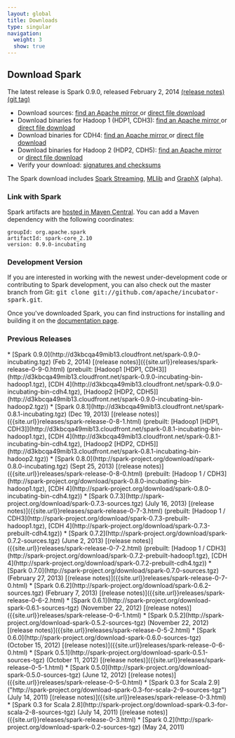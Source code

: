 ```yaml
---
layout: global
title: Downloads
type: singular
navigation:
  weight: 3
  show: true
---
```


## Download Spark
The latest release is Spark 0.9.0, released February 2, 2014 [(release notes)]({{site.url}}releases/spark-release-0-9-0.html) [(git tag)](https://git-wip-us.apache.org/repos/asf?p=incubator-spark.git;a=tag;h=cb95d8055aa534be86afcc8c6f73b99131a461dc)

* Download sources: 
<a href="http://www.apache.org/dyn/closer.cgi/incubator/spark/spark-0.8.1-incubating/spark-0.9.0-incubating.tgz" onClick="trackOutboundLink(this, 'Release Downlaod Links', 'apache_spark-0.9.0-incubating.tgz'); return false;"> find an Apache mirror </a>
or
<a href="http://d3kbcqa49mib13.cloudfront.net/spark-0.9.0-incubating.tgz" onClick="trackOutboundLink(this, 'Release Download Links', 'cloudfront_spark-0.9.0-incubating.tgz'); return false;"> direct file download </a>
* Download binaries for Hadoop 1 (HDP1, CDH3):
<a href="http://www.apache.org/dyn/closer.cgi/incubator/spark/spark-0.8.1-incubating/spark-0.9.0-incubating-bin-hadoop1.tgz" onClick="trackOutboundLink(this, 'Release Download Links', 'apache_spark-0.9.0-incubating-bin-hadoop1.tgz'); return false;"> find an Apache mirror </a>
or
<a href="http://d3kbcqa49mib13.cloudfront.net/spark-0.9.0-incubating-bin-hadoop1.tgz" onClick="trackOutboundLink(this, 'Release Download Links', 'cloudfront_spark-0.9.0-incubating-bin-hadoop1.tgz'); return false;"> direct file download </a>
* Download binaries for CDH4: 
<a href="http://www.apache.org/dyn/closer.cgi/incubator/spark/spark-0.8.1-incubating/spark-0.9.0-incubating-bin-cdh4.tgz" onClick="trackOutboundLink(this, 'Release Download Links', 'apache_spark-0.9.0-incubating-bin-cdh4.tgz'); return false;"> find an Apache mirror </a>
or 
<a href="http://d3kbcqa49mib13.cloudfront.net/spark-0.9.0-incubating-bin-cdh4.tgz" onClick="trackOutboundLink(this, 'Release Download Links', 'cloudfront_spark-0.9.0-incubating-bin-cdh4.tgz'); return false;"> direct file download </a>
* Download binaries for Hadoop 2 (HDP2, CDH5): 
<a href="http://www.apache.org/dyn/closer.cgi/incubator/spark/spark-0.8.1-incubating/spark-0.9.0-incubating-bin-hadoop2.tgz" onClick="trackOutboundLink(this, 'Release Download Links', 'apache_spark-0.9.0-incubating-bin-hadoop2.tgz'); return false;"> find an Apache mirror </a>
or 
<a href="http://d3kbcqa49mib13.cloudfront.net/spark-0.9.0-incubating-bin-hadoop2.tgz" onClick="trackOutboundLink(this, 'Release Download Links', 'cloudfront_spark-0.9.0-incubating-bin-hadoop2.tgz'); return false;"> direct file download </a>
* Verify your download: [signatures and checksums](http://www.apache.org/dist/incubator/spark/spark-0.9.0-incubating/)

<!--
The Spark download includes
<a href="{{site.url}}streaming/">Spark Streaming</a>,
<a href="{{site.url}}mllib/">MLlib</a>, and
<a href="{{site.graphx_url}}">GraphX</a>.
-->

The Spark download includes
<a href="{{site.url}}streaming/">Spark Streaming</a>,
<a href="{{site.url}}mllib/">MLlib</a> and
<a href="http://amplab.github.io/graphx">GraphX</a> (alpha).

### Link with Spark
Spark artifacts are [hosted in Maven Central](http://search.maven.org/#browse%7C1686516968). You can add a Maven dependency with the following coordinates:

    groupId: org.apache.spark
    artifactId: spark-core_2.10
    version: 0.9.0-incubating

### Development Version
If you are interested in working with the newest under-development code or contributing to Spark development, you can also check out the master branch from Git: <tt>git clone git://github.com/apache/incubator-spark.git</tt>.

Once you've downloaded Spark, you can find instructions for installing and building it on the <a href="{{site.url}}documentation.html">documentation page</a>.

<h3 id="previous-releases">Previous Releases</h3>
* [Spark 0.9.0](http://d3kbcqa49mib13.cloudfront.net/spark-0.9.0-incubating.tgz) (Feb 2, 2014) [(release notes)]({{site.url}}releases/spark-release-0-9-0.html) (prebuilt: [Hadoop1 [HDP1, CDH3]](http://d3kbcqa49mib13.cloudfront.net/spark-0.9.0-incubating-bin-hadoop1.tgz), [CDH 4](http://d3kbcqa49mib13.cloudfront.net/spark-0.9.0-incubating-bin-cdh4.tgz), [Hadoop2 [HDP2, CDH5]](http://d3kbcqa49mib13.cloudfront.net/spark-0.9.0-incubating-bin-hadoop2.tgz)) 
* [Spark 0.8.1](http://d3kbcqa49mib13.cloudfront.net/spark-0.8.1-incubating.tgz) (Dec 19, 2013) [(release notes)]({{site.url}}releases/spark-release-0-8-1.html) (prebuilt: [Hadoop1 [HDP1, CDH3]](http://d3kbcqa49mib13.cloudfront.net/spark-0.8.1-incubating-bin-hadoop1.tgz), [CDH 4](http://d3kbcqa49mib13.cloudfront.net/spark-0.8.1-incubating-bin-cdh4.tgz), [Hadoop2 [HDP2, CDH5]](http://d3kbcqa49mib13.cloudfront.net/spark-0.8.1-incubating-bin-hadoop2.tgz)) 
* [Spark 0.8.0](http://spark-project.org/download/spark-0.8.0-incubating.tgz) (Sept 25, 2013) [(release notes)]({{site.url}}releases/spark-release-0-8-0.html) (prebuilt: [Hadoop 1 / CDH3](http://spark-project.org/download/spark-0.8.0-incubating-bin-hadoop1.tgz), [CDH 4](http://spark-project.org/download/spark-0.8.0-incubating-bin-cdh4.tgz)) 
* [Spark 0.7.3](http://spark-project.org/download/spark-0.7.3-sources.tgz) (July 16, 2013) [(release notes)]({{site.url}}releases/spark-release-0-7-3.html) (prebuilt:
[Hadoop 1 / CDH3](http://spark-project.org/download/spark-0.7.3-prebuilt-hadoop1.tgz), [CDH 4](http://spark-project.org/download/spark-0.7.3-prebuilt-cdh4.tgz)) 
* [Spark 0.7.2](http://spark-project.org/download/spark-0.7.2-sources.tgz) (June 2, 2013) [(release notes)]({{site.url}}releases/spark-release-0-7-2.html) (prebuilt: 
[Hadoop 1 / CDH3](http://spark-project.org/download/spark-0.7.2-prebuilt-hadoop1.tgz), [CDH 4](http://spark-project.org/download/spark-0.7.2-prebuilt-cdh4.tgz))
* [Spark 0.7.0](http://spark-project.org/download/spark-0.7.0-sources.tgz) (February 27, 2013) [(release notes)]({{site.url}}releases/spark-release-0-7-0.html)
* [Spark 0.6.2](http://spark-project.org/download/spark-0.6.2-sources.tgz) (February 7, 2013) [(release notes)]({{site.url}}releases/spark-release-0-6-2.html)
* [Spark 0.6.1](http://spark-project.org/download-spark-0.6.1-sources-tgz) (November 22, 2012) [(release notes)]({{site.url}}releases/spark-release-0-6-1.html)
* [Spark 0.5.2](http://spark-project.org/download-spark-0.5.2-sources-tgz) (November 22, 2012) [(release notes)]({{site.url}}releases/spark-release-0-5-2.html)
* [Spark 0.6.0](http://spark-project.org/download-spark-0.6.0-sources-tgz) (October 15, 2012) [(release notes)]({{site.url}}releases/spark-release-0-6-0.html)
* [Spark 0.5.1](http://spark-project.org/download-spark-0.5.1-sources-tgz) (October 11, 2012) [(release notes)]({{site.url}}releases/spark-release-0-5-1.html)
* [Spark 0.5.0](http://spark-project.org/download-spark-0.5.0-sources-tgz) (June 12, 2012) [(release notes)]({{site.url}}releases/spark-release-0-5-0.html)
* [Spark 0.3 for Scala 2.9]("http://spark-project.org/download-spark-0.3-for-scala-2-9-sources-tgz") (July 14, 2011) [(release notes)]({{site.url}}releases/spark-release-0-3.html)
* [Spark 0.3 for Scala 2.8](http://spark-project.org/download-spark-0.3-for-scala-2-8-sources-tgz) (July 14, 2011) [(release notes)]({{site.url}}releases/spark-release-0-3.html)
* [Spark 0.2](http://spark-project.org/download-spark-0.2-sources-tgz) (May 24, 2011)


